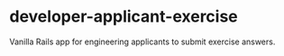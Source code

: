 developer-applicant-exercise
============================

Vanilla Rails app for engineering applicants to submit exercise answers.
